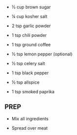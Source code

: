 - ½ cup brown sugar

- ¼ cup kosher salt

- 2 tsp garlic powder

- 1 tsp chili powder

- 1 tsp ground coffee

- ½ tsp lemon pepper (optional)

- ½ tsp celery salt

- 1 tsp black pepper

- ½ tsp allspice

- 1 tsp smoked paprika

## PREP

- Mix all ingredients

- Spread over meat
